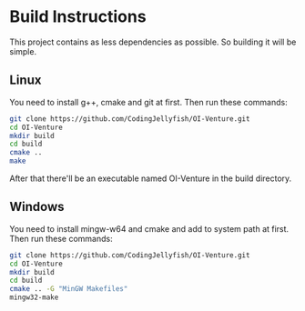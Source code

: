 # Build Instructions

This project contains as less dependencies as possible. So building it will be simple.

## Linux

You need to install g++, cmake and git at first. Then run these commands:

```bash
git clone https://github.com/CodingJellyfish/OI-Venture.git
cd OI-Venture
mkdir build
cd build
cmake ..
make
```

After that there'll be an executable named OI-Venture in the build directory.

## Windows

You need to install mingw-w64 and cmake and add to system path at first. Then run these commands:

```bash
git clone https://github.com/CodingJellyfish/OI-Venture.git
cd OI-Venture
mkdir build
cd build
cmake .. -G "MinGW Makefiles"
mingw32-make
```